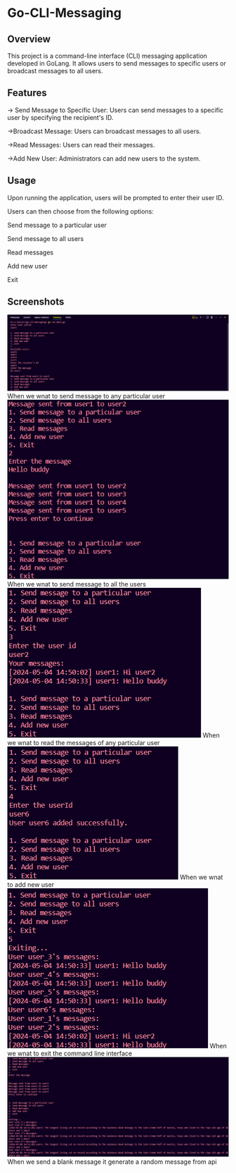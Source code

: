 # Go-CLI-Messaging
## Overview
This project is a command-line interface (CLI) messaging application developed in GoLang. It allows users to send messages to specific users or broadcast messages to all users.

## Features
-> Send Message to Specific User: Users can send messages to a specific user by specifying the recipient's ID.

 ->Broadcast Message: Users can broadcast messages to all users.

 ->Read Messages: Users can read their messages.

 ->Add New User: Administrators can add new users to the system.

 ## Usage
 Upon running the application, users will be prompted to enter their user ID.

Users can then choose from the following options:

Send message to a particular user

Send message to all users

Read messages

Add new user

Exit

## Screenshots

![send message](/images/img1.png)
When we wnat to send message to any particular user
![send message](/images/img2.png)
When we wnat to send message to all the users
![send message](/images/img3.png)
When we wnat to read the messages of any particular user
![send message](/images/img4.png)
When we wnat to add new user
![send message](/images/img5.png)
When we wnat to exit the command line interface
![send message](/images/img6.png)
When we send a blank message it generate a random message from api
